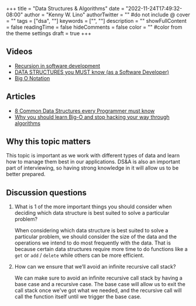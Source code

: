 +++
title = "Data Structures & Algorithms"
date = "2022-11-24T17:49:32-08:00"
author = "Kenny W. Lino"
authorTwitter = "" #do not include @
cover = ""
tags = ["dsa", ""]
keywords = ["", ""]
description = ""
showFullContent = false
readingTime = false
hideComments = false
color = "" #color from the theme settings
draft = true
+++

## Videos

- [Recursion in software development](https://www.youtube.com/watch?v=vPEJSJMg4jY)
- [DATA STRUCTURES you MUST know (as a Software Developer)](https://www.youtube.com/watch?v=sVxBVvlnJsM)
- [Big O Notation](https://www.youtube.com/watch?v=v4cd1O4zkGw)

## Articles

- [8 Common Data Structures every Programmer must know](https://towardsdatascience.com/8-common-data-structures-every-programmer-must-know-171acf6a1a42)
- [Why you should learn Big-O and stop hacking your way through algorithms](https://triplebyte.com/blog/why-you-should-learn-big-o-and-stop-hacking-your-way-through-algorithms)

## Why this topic matters

This topic is important as we work with different types of data and learn how to manage them best in our applications. DS&A is also an important part of interviewing, so having strong knowledge in it will allow us to be better prepared.

## Discussion questions

1. What is 1 of the more important things you should consider when deciding which data structure is best suited to solve a particular problem?

    When considering which data structure is best suited to solve a particular problem, we should consider the size of the data and the operations we intend to do most frequently with the data. That is because certain data structures require more time to do functions like a `get` or `add` / `delete` while others can be more efficient. 

2. How can we ensure that we’ll avoid an infinite recursive call stack?

    We can make sure to avoid an infinite recursive call stack by having a base case and a recursive case. The base case will allow us to exit the call stack once we've got what we needed, and the recursive call will call the function itself until we trigger the base case.
